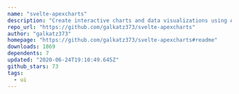 ```yaml
---
name: "svelte-apexcharts"
description: "Create interactive charts and data visualizations using ApexCharts in Svelte."
repo_url: "https://github.com/galkatz373/svelte-apexcharts"
author: "galkatz373"
homepage: "https://github.com/galkatz373/svelte-apexcharts#readme"
downloads: 1869
dependents: 7
updated: "2020-06-24T19:10:49.645Z"
github_stars: 73
tags: 
  - ui
---
```

